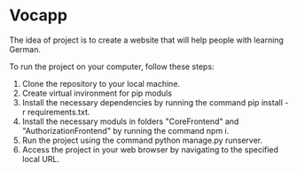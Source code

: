 # Vocapp
The idea of project  is to create a website that will help people with learning German.

To run the project on your computer, follow these steps:

1. Clone the repository to your local machine.
2. Create virtual invironment for pip moduls
3. Install the necessary dependencies by running the command pip install -r requirements.txt.
4. Install the necessary moduls in folders "CoreFrontend" and "AuthorizationFrontend" by running the command npm i.
5. Run the project using the command python manage.py runserver.
6. Access the project in your web browser by navigating to the specified local URL.
